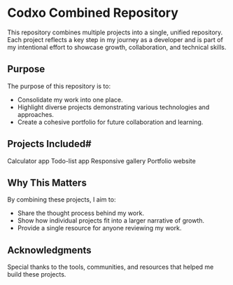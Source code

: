 # Codxo Combined Repository

This repository combines multiple projects into a single, unified repository. Each project reflects a key step in my journey as a developer and is part of my intentional effort to showcase growth, collaboration, and technical skills.

## Purpose
The purpose of this repository is to:
- Consolidate my work into one place.
- Highlight diverse projects demonstrating various technologies and approaches.
- Create a cohesive portfolio for future collaboration and learning.

## Projects Included# 
Calculator app
Todo-list app
Responsive gallery
Portfolio website

## Why This Matters
By combining these projects, I aim to:
- Share the thought process behind my work.
- Show how individual projects fit into a larger narrative of growth.
- Provide a single resource for anyone reviewing my work.

## Acknowledgments
Special thanks to the tools, communities, and resources that helped me build these projects.

